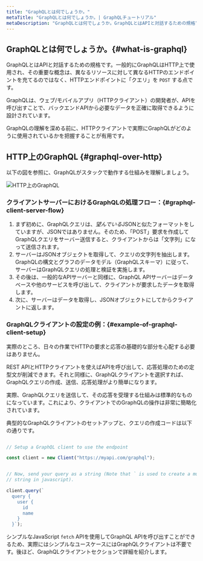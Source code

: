 ```yaml
---
title: "GraphQLとは何でしょうか。"
metaTitle: "GraphQLとは何でしょうか。| GraphQLチュートリアル"
metaDescription: "GraphQLとは何でしょうか。GraphQLとはAPIと対話するための規格です。ここでは、GraphQLとRESTを例として取り上げ、GraphQLの利点について説明します"
---
```


## GraphQLとは何でしょうか。{#what-is-graphql}
GraphQLとはAPIと対話するための規格です。一般的にGraphQLはHTTP上で使用され、その重要な概念は、異なるリソースに対して異なるHTTPのエンドポイントを充てるのではなく、HTTPエンドポイントに「クエリ」を `POST` する点です。

GraphQLは、ウェブ/モバイルアプリ（HTTPクライアント）の開発者が、APIを呼び出すことで、バックエンドAPIから必要なデータを正確に取得できるように設計されています。

GraphQLの理解を深める前に、HTTPクライアントで実際にGraphQLがどのように使用されているかを把握することが有用です。

## HTTP上のGraphQL {#graphql-over-http}
以下の図を参照に、GraphQLがスタックで動作する仕組みを理解しましょう。

![HTTP上のGraphQL](https://graphql-engine-cdn.hasura.io/learn-hasura/assets/graphql-react/graphql-on-http.png)

### クライアントサーバーにおけるGraphQLの処理フロー：{#graphql-client-server-flow}

1. まず初めに、GraphQLクエリは、*望んでいる*JSONと似たフォーマットをしていますが、JSONではありません。そのため、「POST」要求を作成してGraphQLクエリをサーバー送信すると、クライアントからは「文字列」になって送信されます。
2. サーバーはJSONオブジェクトを取得して、クエリの文字列を抽出します。GraphQLの構文とグラフのデータモデル（GraphQLスキーマ）に従って、サーバーはGraphQLクエリの処理と検証を実施します。
3. その後は、一般的なAPIサーバーと同様に、GraphQL APIサーバーはデータベースや他のサービスを呼び出して、クライアントが要求したデータを取得します。
4. 次に、サーバーはデータを取得し、JSONオブジェクトにしてからクライアントに返します。

### GraphQLクライアントの設定の例：{#example-of-graphql-client-setup}

実際のところ、日々の作業でHTTPの要求と応答の基礎的な部分を心配する必要はありません。

REST APIとHTTPクライアントを使えばAPIを呼び出して、応答処理のための定型文が削減できます。それと同様に、GraphQLクライアントを選択すれば、GraphQLクエリの作成、送信、応答処理がより簡単になります。

実際、GraphQLクエリを送信して、その応答を受理する仕組みは標準的なものになっています。これにより、クライアントでのGraphQLの操作は非常に簡略化されています。

典型的なGraphQLクライアントのセットアップと、クエリの作成コードは以下の通りです。

```javascript

// Setup a GraphQL client to use the endpoint

const client = new Client("https://myapi.com/graphql");


// Now, send your query as a string (Note that ` is used to create a multi-line
// string in javascript).

client.query(`
  query {
    user {
      id
      name
    }
  }`);
```

シンプルなJavaScript `fetch` APIを使用してGraphQL APIを呼び出すことができるため、実際にはシンプルなユースケースにはGraphQLクライアントは不要です。後ほど、GraphQLクライアントセクションで詳細を紹介します。
